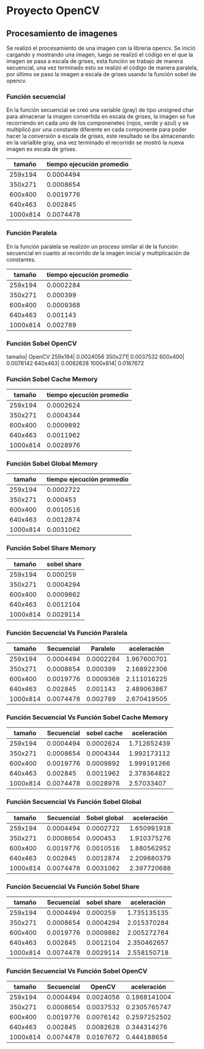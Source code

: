 # Proyecto OpenCV

## Procesamiento de imagenes

Se realizó el procesamiento de una imagen con la libreria opencv. Se inició cargando y mostrando una imagen, luego se realizó el código en el que la imagen se pasa a escala de grises, esta función se trabajo de manera secuencial, una vez terminado esto se realizó el código de manera paralela, por último se paso la imagen a escala de grises usando la función sobel de opencv.

### Función secuencial
En la función secuencial se creó una variable (gray) de tipo unsigned char para almacenar la imagen convertida en escala de grises, la imagen se fue recorriendo en cada uno de los componenetes (rojos, verde y azul) y se multiplicó por una constante diferente en cada componente para poder hacer la conversión a escala de grises, este resultado se iba almacenando en la varialble gray, una vez terminado el recorrido se mostró la nueva imagen es escala de grises.

tamaño |	tiempo ejecución promedio
-------|--------------------------
259x194|	0.0004494
350x271|	0.0008654
600x400|	0.0019776
640x463|	0.002845
1000x814|	0.0074478

### Función Paralela
En la función paralela se realizón un proceso similar al de la función secuencial en cuanto al recorrido de la imagen inicial y multiplicación de constantes.

tamaño|	tiempo ejecución promedio
------|--------------------------
259x194|	0.0002284
350x271|	0.000399
600x400|	0.0009368
640x463|	0.001143
1000x814|	0.002789

### Función Sobel OpenCV

tamaño|	OpenCV
259x194|	0.0024056
350x271|	0.0037532
600x400|	0.0076142
640x463|	0.0082628
1000x814|	0.0167672

### Función Sobel Cache Memory

tamaño|	tiempo ejecución promedio
------|----------------------------
259x194|	0.0002624
350x271|	0.0004344
600x400|	0.0009892
640x463|	0.0011962
1000x814|	0.0028976

### Función Sobel Global Memory

tamaño |	tiempo ejecución promedio
-------|---------------------------------
259x194|	0.0002722
350x271|	0.000453
600x400|	0.0010516
640x463|	0.0012874
1000x814|	0.0031062

### Función Sobel Share Memory

tamaño|	sobel share
------|-------------
259x194|	0.000259
350x271|	0.0004294
600x400|	0.0009862
640x463|	0.0012104
1000x814|	0.0029114

### Función Secuencial Vs Función Paralela

tamaño|	Secuencial|	Paralelo|	aceleración
------|-----------|---------|---------------
259x194|	0.0004494|	0.0002284|	1.967600701
350x271|	0.0008654|	0.000399|	2.168922306
600x400|	0.0019776|	0.0009368|	2.111016225
640x463|	0.002845|	0.001143|	2.489063867
1000x814|	0.0074478|	0.002789|	2.670419505

### Función Secuencial Vs Función Sobel Cache Memory

tamaño|	Secuencial|	sobel cache|	aceleración
------|-----------|------------|----------------
259x194|	0.0004494|	0.0002624|	1.712652439
350x271|	0.0008654|	0.0004344|	1.992173112
600x400|	0.0019776|	0.0009892|	1.999191266
640x463|	0.002845|	0.0011962|	2.378364822
1000x814|	0.0074478|	0.0028976|	2.57033407

### Función Secuencial Vs Función Sobel Global

tamaño|	Secuencial|	Sobel global|	aceleración
------|-----------|-------------|--------------
259x194|	0.0004494|	0.0002722|	1.650991918
350x271|	0.0008654|	0.000453|	1.910375276
600x400|	0.0019776|	0.0010516|	1.880562952
640x463|	0.002845|	0.0012874	|2.209880379
1000x814|	0.0074478|	0.0031062|	2.397720688

### Función Secuencial Vs Función Sobel Share

tamaño|	Secuencial|	sobel share|	aceleración
------|-----------|------------|---------------
259x194|	0.0004494|	0.000259|	1.735135135
350x271|	0.0008654|	0.0004294|	2.015370284
600x400|	0.0019776|	0.0009862|	2.005272764
640x463|	0.002845|	0.0012104|	2.350462657
1000x814|	0.0074478|	0.0029114|	2.558150718

### Función Secuencial Vs Función Sobel OpenCV

tamaño|	Secuencial|	OpenCV|	aceleración
------|-----------|-------|--------------------
259x194|	0.0004494|	0.0024056|	0.1868141004
350x271|	0.0008654|	0.0037532|	0.2305765747
600x400|	0.0019776|	0.0076142|	0.2597252502
640x463|	0.002845|	0.0082628|	0.344314276
1000x814|	0.0074478|	0.0167672|	0.444188654
